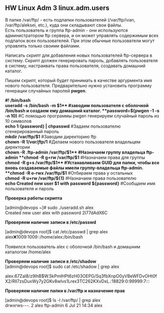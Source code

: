 ## HW Linux Adm 3 linux.adm.users  
  
В папке /var/ftp/ - есть подпапки пользователей (/var/ftp/ivan, /var/ftp/aleksei, etc.), куда они складывают свои файлы.  
Есть пользователь и группа ftp-admin - они используются администратором ftp сервера, и он может управлять содержимым всех подпапок всех пользователей. При этом обычные пользователи могут управлять только своими файлами.  
  
Написать скрипт для добавления новых пользователей ftp-сервера в систему. Скрипт должен генерировать пароль, добавлять пользователя в систему, настраивать права пользователя, создавать домашний каталог.  
  
Пишем скрипт, который будет принимать в качестве аргурмента имя нового пользователя.
Предварительно нужно установить программу генерации случайных паролей **pwgen**.  



**#! /bin/bash**  
**useradd  -s /bin/bash -m $1**   #заводим пользователя с оболочкой /bin/bash  и создаем ему домашний каталог.  
**password=$(pwgen -1 -s -n 10)**  #С помощью программы pwgen генерируем случайный пароль из 10 символов  
**echo $1:${password} | chpasswd**  #Задаем пользователю сгенерированный пароль  
**mkdir /var/ftp/$1**  #Заводим директорию ftp  
**chown -R $1 /var/ftp/$1**  #Делаем нового пользователя владельцем директории  
**chown -R .ftp-admin /var/ftp/$1** #Назначаем группу владельца ftp-admin  
**chmod -R g+rw /var/ftp/$1** #Назначаем права для группы  
**chmod -R g+s /var/ftp/$1**   #Устанавливаем GUID для папки, чтобы все вновь создаваемые файлы имели группу-владельца ftp-admin.  
**chmod -R o-rwx /var/ftp/$1** #Отбираем права у остальных  
**chmod -R u+rw /var/ftp/${1}** #Назначаем права пользователю  
**echo Created new user $1 with password ${password}**  #Сообщаем имя пользователя и пароль 
  

**Проверка работы скрипта**  
  
[admin@devops ~]# sudo ./useradd.sh alex  
Created new user alex with password 2I77dAdX6C  
  
**Проверяем наличие записи в /etc/passwd**  
  
[admin@devops root]$ cat /etc/passwd | grep alex  
alex:x:1009:1009::/home/alex:/bin/bash  
  
Появился пользователь alex с оболочкой /bin/bash и домашним каталогом /home/alex  
  
**Проверяем наличие записи в /etc/shadow**  
[admin@devops root]$ sudo cat /etc/shadow | grep alex  
  
alex:$6$7Zal8/z9IhB$W.5kPmlHPt6zH03OEPG/Sq3fbXnpO0yVBeWFDvOHt0fX2/Rll7zsDuxWy7y2GKv8wlvs1Lrex3TC262KXvDxL.:18829:0:99999:7:::  
  
**Проверяем наличие папки в /var/ftp и назначение прав**  
  
[admin@devops root]$ ls -l /var/ftp/ | grep alex  
drwxrws---. 2 alex  ftp-admin   6 Jul 21 14:34 alex  


  











  


